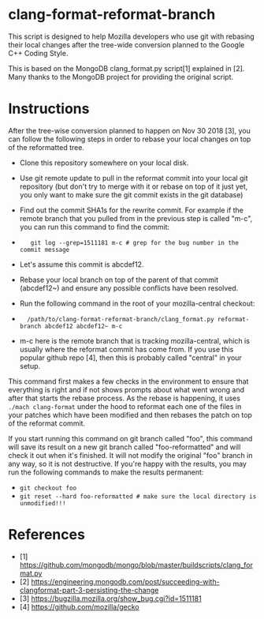clang-format-reformat-branch
============================

This script is designed to help Mozilla developers who use git with rebasing
their local changes after the tree-wide conversion planned to the Google C++
Coding Style.

This is based on the MongoDB clang_format.py script[1] explained in [2].  Many
thanks to the MongoDB project for providing the original script.

Instructions
============

After the tree-wise conversion planned to happen on Nov 30 2018 [3], you can
follow the following steps in order to rebase your local changes on top of the
reformatted tree.

  * Clone this repository somewhere on your local disk.
  * Use git remote update to pull in the reformat commit into your local git
    repository (but don't try to merge with it or rebase on top of it just
    yet, you only want to make sure the git commit exists in the git database)
  * Find out the commit SHA1s for the rewrite commit.  For example if the
    remote branch that you pulled from in the previous step is called "m-c",
    you can run this command to find the commit:

  * `   git log --grep=1511181 m-c # grep for the bug number in the commit message`
    
  * Let's assume this commit is abcdef12.
  * Rebase your local branch on top of the parent of that commit (abcdef12~)
    and ensure any possible conflicts have been resolved.
  * Run the following command in the root of your mozilla-central checkout:
    
  * `  /path/to/clang-format-reformat-branch/clang_format.py reformat-branch abcdef12 abcdef12~ m-c`

  * m-c here is the remote branch that is tracking mozilla-central, which is
    usually where the reformat commit has come from.  If you use this popular
    github repo [4], then this is probably called "central" in your setup.

This command first makes a few checks in the environment to ensure that everything
is right and if not shows prompts about what went wrong and after that starts
the rebase process.  As the rebase is happening, it uses `./mach clang-format`
under the hood to reformat each one of the files in your patches which have
been modified and then rebases the patch on top of the reformat commit.

If you start running this command on git branch called "foo", this command will
save its result on a new git branch called "foo-reformatted" and will check
it out when it's finished.  It will not modify the original "foo" branch in any
way, so it is not destructive.  If you're happy with the results, you may run
the following commands to make the results permanent:

  * `git checkout foo`
  * `git reset --hard foo-reformatted # make sure the local directory is unmodified!!!`


References
==========

* [1] https://github.com/mongodb/mongo/blob/master/buildscripts/clang_format.py
* [2] https://engineering.mongodb.com/post/succeeding-with-clangformat-part-3-persisting-the-change
* [3] https://bugzilla.mozilla.org/show_bug.cgi?id=1511181
* [4] https://github.com/mozilla/gecko
